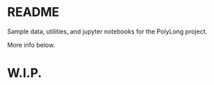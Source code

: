 # README
Sample data, utilities, and jupyter notebooks for the PolyLong project. 

More info below. 

# W.I.P.
